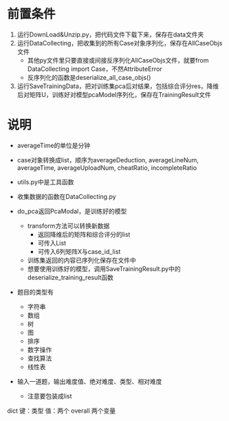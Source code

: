 # 前置条件
1. 运行DownLoad&Unzip.py，把代码文件下载下来，保存在data文件夹
2. 运行DataCollecting，把收集到的所有Case对象序列化，保存在AllCaseObjs文件
    - 其他py文件里只要直接或间接反序列化AllCaseObjs文件，就要from DataCollecting import Case，不然AttributeError
    - 反序列化的函数是deserialize_all_case_objs()
3. 运行SaveTrainingData，把对训练集pca后对结果，包括综合评分res，降维后对矩阵U，训练好对模型pcaModel序列化，保存在TrainingResult文件

# 说明
- averageTime的单位是分钟
- case对象转换成list，顺序为averageDeduction, averageLineNum, averageTime, averageUploadNum, cheatRatio, incompleteRatio
- utils.py中是工具函数
- 收集数据的函数在DataCollecting.py
- do_pca返回PcaModal，是训练好的模型
    - transform方法可以转换新数据
        - 返回降维后的矩阵和综合评分的list
        - 可传入List<Case>
        - 可传入6列矩阵X与case_id_list
    - 训练集返回的内容已序列化保存在文件中
    - 想要使用训练好的模型，调用SaveTrainingResult.py中的deserialize_training_result函数
        
- 题目的类型有
    - 字符串
    - 数组
    - 树
    - 图
    - 排序
    - 数字操作
    - 查找算法
    - 线性表
    
- 输入一道题，输出难度值、绝对难度、类型、相对难度
    - 注意要包装成list    
    
dict 键：类型 值：两个
overall 两个变量

   
